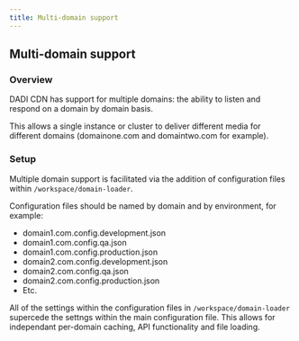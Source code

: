 ```yaml
---
title: Multi-domain support
---
```


## Multi-domain support

### Overview

DADI CDN has support for multiple domains: the ability to listen and respond on a domain by domain basis.

This allows a single instance or cluster to deliver different media for different domains (domainone.com and domaintwo.com for example).

### Setup

Multiple domain support is facilitated via the addition of configuration files within `/workspace/domain-loader`.

Configuration files should be named by domain and by environment, for example:

- domain1.com.config.development.json
- domain1.com.config.qa.json
- domain1.com.config.production.json
- domain2.com.config.development.json
- domain2.com.config.qa.json
- domain2.com.config.production.json
- Etc.

All of the settings within the configuration files in `/workspace/domain-loader` supercede the settngs within the main configuration file. This allows for independant per-domain caching, API functionality and file loading.
